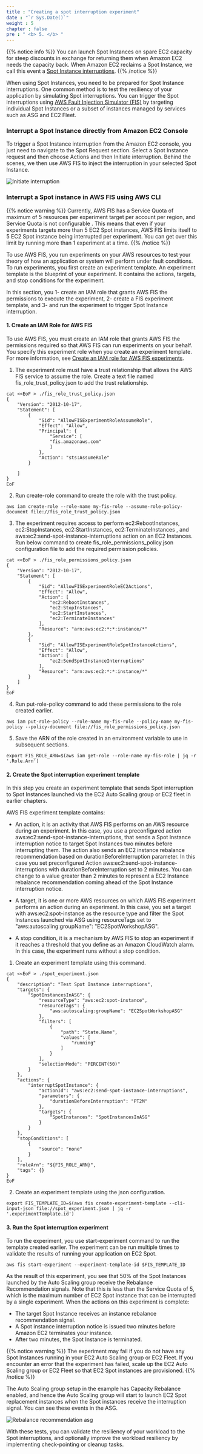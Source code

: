 ```yaml
---
title : "Creating a spot interruption experiment"
date : "`r Sys.Date()`"
weight : 5
chapter : false
pre : " <b> 5. </b> "
---
```


{{% notice info %}}
You can launch Spot Instances on spare EC2 capacity for steep discounts in exchange for returning them when Amazon EC2 needs the capacity back. When Amazon EC2 reclaims a Spot Instance, we call this event a [Spot Instance interruptions](https://docs.aws.amazon.com/AWSEC2/latest/UserGuide/spot-interruptions.html).
{{% /notice %}}

When using Spot Instances, you need to be prepared for Spot Instance interruptions. One common method is to test the resiliency of your application by simulating Spot interruptions. You can trigger the Spot interruptions using [AWS Fault Injection Simulator (FIS)](https://docs.aws.amazon.com/fis/latest/userguide/what-is.html) by targeting individual Spot Instances or a subset of instances managed by services such as ASG and EC2 Fleet.

### Interrupt a Spot Instance directly from Amazon EC2 Console

To trigger a Spot Instance interruption from the Amazon EC2 console, you just need to navigate to the Spot Request section. Select a Spot Instance request and then choose Actions and then Initiate interruption. Behind the scenes, we then use AWS FIS to inject the interruption in your selected Spot Instance.

![Initiate interruption](/images/s1/102.png) 

### Interrupt a Spot instance in AWS FIS using AWS CLI

{{% notice warning %}}
Currently, AWS FIS has a Service Quota of maximum of 5 resources per experiment target per account per region, and Service Quota is not configurable . This means that even if your experiments targets more than 5 EC2 Spot instances, AWS FIS limits itself to 5 EC2 Spot instance being interrupted per experiment. You can get over this limit by running more than 1 experiment at a time.
{{% /notice %}}

To use AWS FIS, you run experiments on your AWS resources to test your theory of how an application or system will perform under fault conditions. To run experiments, you first create an experiment template. An experiment template is the blueprint of your experiment. It contains the actions, targets, and stop conditions for the experiment.

In this section, you 1- create an IAM role that grants AWS FIS the permissions to execute the experiment, 2- create a FIS experiment template, and 3- and run the experiment to trigger Spot Instance interruption.

#### 1. Create an IAM Role for AWS FIS

To use AWS FIS, you must create an IAM role that grants AWS FIS the permissions required so that AWS FIS can run experiments on your behalf. You specify this experiment role when you create an experiment template. For more information, see [Create an IAM role for AWS FIS experiments](https://docs.aws.amazon.com/fis/latest/userguide/getting-started-iam-service-role.html).

1. The experiment role must have a trust relationship that allows the AWS FIS service to assume the role. Create a text file named fis_role_trust_policy.json to add the trust relationship.

```
cat <<EoF > ./fis_role_trust_policy.json
{
    "Version": "2012-10-17",
    "Statement": [
        {
            "Sid": "AllowFISExperimentRoleAssumeRole",
            "Effect": "Allow",
            "Principal": {
                "Service": [
                "fis.amazonaws.com"
                ]
            },
            "Action": "sts:AssumeRole"
        }

    ]
}
EoF
```

2. Run create-role command to create the role with the trust policy.

```
aws iam create-role --role-name my-fis-role --assume-role-policy-document file://fis_role_trust_policy.json
```

3. The experiment requires access to perform ec2:RebootInstances, ec2:StopInstances, ec2:StartInstances, ec2:TerminateInstances , and aws:ec2:send-spot-instance-interruptions action on an EC2 Instances. Run below command to create fis_role_permissions_policy.json configuration file to add the required permission policies.

```
cat <<EoF > ./fis_role_permissions_policy.json
{
    "Version": "2012-10-17",
    "Statement": [
        {
            "Sid": "AllowFISExperimentRoleEC2Actions",
            "Effect": "Allow",
            "Action": [
                "ec2:RebootInstances",
                "ec2:StopInstances",
                "ec2:StartInstances",
                "ec2:TerminateInstances"
            ],
            "Resource": "arn:aws:ec2:*:*:instance/*"
        },
        {
            "Sid": "AllowFISExperimentRoleSpotInstanceActions",
            "Effect": "Allow",
            "Action": [
                "ec2:SendSpotInstanceInterruptions"
            ],
            "Resource": "arn:aws:ec2:*:*:instance/*"
        }
    ]
}
EoF
```

4. Run put-role-policy command to add these permissions to the role created earlier.

```
aws iam put-role-policy --role-name my-fis-role --policy-name my-fis-policy --policy-document file://fis_role_permissions_policy.json
```

5. Save the ARN of the role created in an environment variable to use in subsequent sections.

```
export FIS_ROLE_ARN=$(aws iam get-role --role-name my-fis-role | jq -r '.Role.Arn')
```

#### 2. Create the Spot interruption experiment template

In this step you create an experiment template that sends Spot interruption to Spot Instances launched via the EC2 Auto Scaling group or EC2 fleet in earlier chapters.

AWS FIS experiment template contains:

- An action, it is an activity that AWS FIS performs on an AWS resource during an experiment. In this case, you use a preconfigured action aws:ec2:send-spot-instance-interruptions, that sends a Spot Instance interruption notice to target Spot Instances two minutes before interrupting them. The action also sends an EC2 instance rebalance recommendation based on durationBeforeInterruption parameter. In this case you set preconfigured Action aws:ec2:send-spot-instance-interruptions with durationBeforeInterruption set to 2 minutes. You can change to a value greater than 2 minutes to represent a EC2 Instance rebalance recommendation coming ahead of the Spot Instance interruption notice.

- A target, it is one or more AWS resources on which AWS FIS experiment performs an action during an experiment. In this case, you set a target with aws:ec2:spot-instance as the resource type and filter the Spot Instances launched via ASG using resourceTags set to "aws:autoscaling:groupName": "EC2SpotWorkshopASG".

- A stop condition, it is a mechanism by AWS FIS to stop an experiment if it reaches a threshold that you define as an Amazon CloudWatch alarm. In this case, the experiment runs without a stop condition.

1. Create an experiment template using this command.

```
cat <<EoF > ./spot_experiment.json
{
    "description": "Test Spot Instance interruptions",
    "targets": {
        "SpotInstancesInASG": {
            "resourceType": "aws:ec2:spot-instance",
            "resourceTags": {
                "aws:autoscaling:groupName": "EC2SpotWorkshopASG"
            },
            "filters": [
                {
                    "path": "State.Name",
                    "values": [
                        "running"
                    ]
                }
            ],
            "selectionMode": "PERCENT(50)"
        }
    },
    "actions": {
        "interruptSpotInstance": {
            "actionId": "aws:ec2:send-spot-instance-interruptions",
            "parameters": {
                "durationBeforeInterruption": "PT2M"
            },
            "targets": {
                "SpotInstances": "SpotInstancesInASG"
            }
        }
    },
    "stopConditions": [
        {
            "source": "none"
        }
    ],
    "roleArn": "${FIS_ROLE_ARN}",
    "tags": {}
}
EoF
```

2. Create an experiment template using the json configuration.

```
export FIS_TEMPLATE_ID=$(aws fis create-experiment-template --cli-input-json file://spot_experiment.json | jq -r '.experimentTemplate.id')
```

#### 3. Run the Spot interruption experiment

To run the experiment, you use start-experiment command to run the template created earlier. The experiment can be run multiple times to validate the results of running your application on EC2 Spot.

```
aws fis start-experiment --experiment-template-id $FIS_TEMPLATE_ID
```

As the result of this experiment, you see that 50% of the Spot Instances launched by the Auto Scaling group receive the Rebalance Recommendation signals. Note that this is less than the Service Quota of 5, which is the maximum number of EC2 Spot instance that can be interrupted by a single experiment. When the actions on this experiment is complete:

- The target Spot Instance receives an instance rebalance recommendation signal.
- A Spot instance interruption notice is issued two minutes before Amazon EC2 terminates your instance.
- After two minutes, the Spot Instance is terminated.

{{% notice warning %}}
The experiment may fail if you do not have any Spot Instances running in your EC2 Auto Scaling group or EC2 Fleet. If you encounter an error that the experiment has failed, scale up the EC2 Auto Scaling group or EC2 Fleet so that EC2 Spot instances are provisioned.
{{% /notice %}}

The Auto Scaling group setup in the example has Capacity Rebalance enabled, and hence the Auto Scaling group will start to launch EC2 Spot replacement instances when the Spot instances receive the interruption signal. You can see these events in the ASG.

![Rebalance recommendation asg](/images/s1/103.png) 

With these tests, you can validate the resiliency of your workload to the Spot interruptions, and optionally improve the workload resiliency by implementing check-pointing or cleanup tasks.